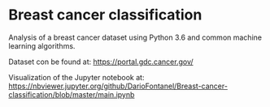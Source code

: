 # Breast cancer classification

Analysis of a breast cancer dataset using Python 3.6 and common machine learning algorithms.

Dataset con be found at: https://portal.gdc.cancer.gov/

Visualization of the Jupyter notebook at: https://nbviewer.jupyter.org/github/DarioFontanel/Breast-cancer-classification/blob/master/main.ipynb
